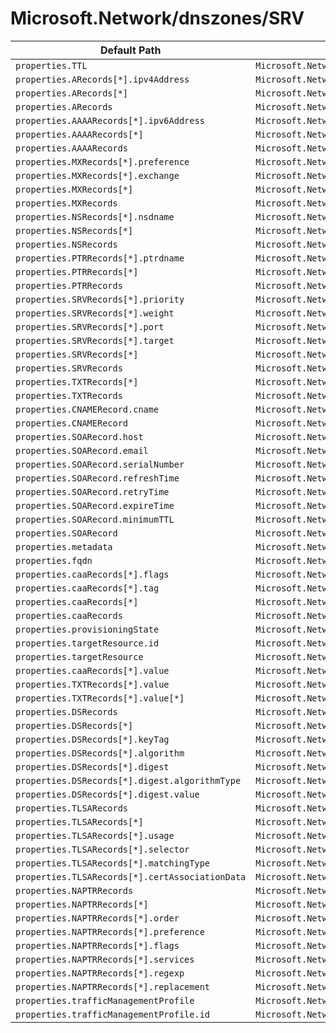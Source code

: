 # Microsoft.Network/dnszones/SRV

| Default Path | Alias |
|---|---|
| `properties.TTL` | `Microsoft.Network/dnszones/SRV/TTL` |
| `properties.ARecords[*].ipv4Address` | `Microsoft.Network/dnszones/SRV/ARecords[*].ipv4Address` |
| `properties.ARecords[*]` | `Microsoft.Network/dnszones/SRV/ARecords[*]` |
| `properties.ARecords` | `Microsoft.Network/dnszones/SRV/ARecords` |
| `properties.AAAARecords[*].ipv6Address` | `Microsoft.Network/dnszones/SRV/AAAARecords[*].ipv6Address` |
| `properties.AAAARecords[*]` | `Microsoft.Network/dnszones/SRV/AAAARecords[*]` |
| `properties.AAAARecords` | `Microsoft.Network/dnszones/SRV/AAAARecords` |
| `properties.MXRecords[*].preference` | `Microsoft.Network/dnszones/SRV/MXRecords[*].preference` |
| `properties.MXRecords[*].exchange` | `Microsoft.Network/dnszones/SRV/MXRecords[*].exchange` |
| `properties.MXRecords[*]` | `Microsoft.Network/dnszones/SRV/MXRecords[*]` |
| `properties.MXRecords` | `Microsoft.Network/dnszones/SRV/MXRecords` |
| `properties.NSRecords[*].nsdname` | `Microsoft.Network/dnszones/SRV/NSRecords[*].nsdname` |
| `properties.NSRecords[*]` | `Microsoft.Network/dnszones/SRV/NSRecords[*]` |
| `properties.NSRecords` | `Microsoft.Network/dnszones/SRV/NSRecords` |
| `properties.PTRRecords[*].ptrdname` | `Microsoft.Network/dnszones/SRV/PTRRecords[*].ptrdname` |
| `properties.PTRRecords[*]` | `Microsoft.Network/dnszones/SRV/PTRRecords[*]` |
| `properties.PTRRecords` | `Microsoft.Network/dnszones/SRV/PTRRecords` |
| `properties.SRVRecords[*].priority` | `Microsoft.Network/dnszones/SRV/SRVRecords[*].priority` |
| `properties.SRVRecords[*].weight` | `Microsoft.Network/dnszones/SRV/SRVRecords[*].weight` |
| `properties.SRVRecords[*].port` | `Microsoft.Network/dnszones/SRV/SRVRecords[*].port` |
| `properties.SRVRecords[*].target` | `Microsoft.Network/dnszones/SRV/SRVRecords[*].target` |
| `properties.SRVRecords[*]` | `Microsoft.Network/dnszones/SRV/SRVRecords[*]` |
| `properties.SRVRecords` | `Microsoft.Network/dnszones/SRV/SRVRecords` |
| `properties.TXTRecords[*]` | `Microsoft.Network/dnszones/SRV/TXTRecords[*]` |
| `properties.TXTRecords` | `Microsoft.Network/dnszones/SRV/TXTRecords` |
| `properties.CNAMERecord.cname` | `Microsoft.Network/dnszones/SRV/CNAMERecord.cname` |
| `properties.CNAMERecord` | `Microsoft.Network/dnszones/SRV/CNAMERecord` |
| `properties.SOARecord.host` | `Microsoft.Network/dnszones/SRV/SOARecord.host` |
| `properties.SOARecord.email` | `Microsoft.Network/dnszones/SRV/SOARecord.email` |
| `properties.SOARecord.serialNumber` | `Microsoft.Network/dnszones/SRV/SOARecord.serialNumber` |
| `properties.SOARecord.refreshTime` | `Microsoft.Network/dnszones/SRV/SOARecord.refreshTime` |
| `properties.SOARecord.retryTime` | `Microsoft.Network/dnszones/SRV/SOARecord.retryTime` |
| `properties.SOARecord.expireTime` | `Microsoft.Network/dnszones/SRV/SOARecord.expireTime` |
| `properties.SOARecord.minimumTTL` | `Microsoft.Network/dnszones/SRV/SOARecord.minimumTTL` |
| `properties.SOARecord` | `Microsoft.Network/dnszones/SRV/SOARecord` |
| `properties.metadata` | `Microsoft.Network/dnszones/SRV/metadata` |
| `properties.fqdn` | `Microsoft.Network/dnszones/SRV/fqdn` |
| `properties.caaRecords[*].flags` | `Microsoft.Network/dnszones/SRV/caaRecords[*].flags` |
| `properties.caaRecords[*].tag` | `Microsoft.Network/dnszones/SRV/caaRecords[*].tag` |
| `properties.caaRecords[*]` | `Microsoft.Network/dnszones/SRV/caaRecords[*]` |
| `properties.caaRecords` | `Microsoft.Network/dnszones/SRV/caaRecords` |
| `properties.provisioningState` | `Microsoft.Network/dnszones/SRV/provisioningState` |
| `properties.targetResource.id` | `Microsoft.Network/dnszones/SRV/targetResource.id` |
| `properties.targetResource` | `Microsoft.Network/dnszones/SRV/targetResource` |
| `properties.caaRecords[*].value` | `Microsoft.Network/dnszones/SRV/caaRecords[*].value` |
| `properties.TXTRecords[*].value` | `Microsoft.Network/dnszones/SRV/TXTRecords[*].value` |
| `properties.TXTRecords[*].value[*]` | `Microsoft.Network/dnszones/SRV/TXTRecords[*].value[*]` |
| `properties.DSRecords` | `Microsoft.Network/dnszones/SRV/DSRecords` |
| `properties.DSRecords[*]` | `Microsoft.Network/dnszones/SRV/DSRecords[*]` |
| `properties.DSRecords[*].keyTag` | `Microsoft.Network/dnszones/SRV/DSRecords[*].keyTag` |
| `properties.DSRecords[*].algorithm` | `Microsoft.Network/dnszones/SRV/DSRecords[*].algorithm` |
| `properties.DSRecords[*].digest` | `Microsoft.Network/dnszones/SRV/DSRecords[*].digest` |
| `properties.DSRecords[*].digest.algorithmType` | `Microsoft.Network/dnszones/SRV/DSRecords[*].digest.algorithmType` |
| `properties.DSRecords[*].digest.value` | `Microsoft.Network/dnszones/SRV/DSRecords[*].digest.value` |
| `properties.TLSARecords` | `Microsoft.Network/dnszones/SRV/TLSARecords` |
| `properties.TLSARecords[*]` | `Microsoft.Network/dnszones/SRV/TLSARecords[*]` |
| `properties.TLSARecords[*].usage` | `Microsoft.Network/dnszones/SRV/TLSARecords[*].usage` |
| `properties.TLSARecords[*].selector` | `Microsoft.Network/dnszones/SRV/TLSARecords[*].selector` |
| `properties.TLSARecords[*].matchingType` | `Microsoft.Network/dnszones/SRV/TLSARecords[*].matchingType` |
| `properties.TLSARecords[*].certAssociationData` | `Microsoft.Network/dnszones/SRV/TLSARecords[*].certAssociationData` |
| `properties.NAPTRRecords` | `Microsoft.Network/dnszones/SRV/NAPTRRecords` |
| `properties.NAPTRRecords[*]` | `Microsoft.Network/dnszones/SRV/NAPTRRecords[*]` |
| `properties.NAPTRRecords[*].order` | `Microsoft.Network/dnszones/SRV/NAPTRRecords[*].order` |
| `properties.NAPTRRecords[*].preference` | `Microsoft.Network/dnszones/SRV/NAPTRRecords[*].preference` |
| `properties.NAPTRRecords[*].flags` | `Microsoft.Network/dnszones/SRV/NAPTRRecords[*].flags` |
| `properties.NAPTRRecords[*].services` | `Microsoft.Network/dnszones/SRV/NAPTRRecords[*].services` |
| `properties.NAPTRRecords[*].regexp` | `Microsoft.Network/dnszones/SRV/NAPTRRecords[*].regexp` |
| `properties.NAPTRRecords[*].replacement` | `Microsoft.Network/dnszones/SRV/NAPTRRecords[*].replacement` |
| `properties.trafficManagementProfile` | `Microsoft.Network/dnszones/SRV/trafficManagementProfile` |
| `properties.trafficManagementProfile.id` | `Microsoft.Network/dnszones/SRV/trafficManagementProfile.id` |

